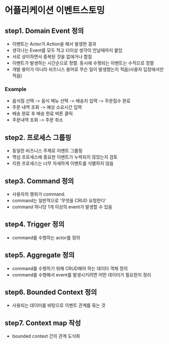 # 어플리케이션 이벤트스토밍

## step1. Domain Event 정의
- 이벤트는 Actor가 Action을 해서 발생한 결과
- 생각나는 Event를 모두 적고 더이상 생각이 안날때까지 붙임
- 서로 상이하면서 중복된 것을 없애거나 합침
- 이벤트가 발생하는 시간순으로 정렬. 동시에 수행되는 이벤트는 수직으로 정렬
- 개발 용어가 아니라 비즈니스 용어로 무슨 일이 발생했는지 적음(사용자 입장에서만 적음)

### Example
- 음식점 선택 -> 음식 메뉴 선택 -> 배송지 입력 -> 주문접수 완료
- 주문 내역 조회 -> 예상 소요시간 입력
- 배송 완료 후 배송 완료 버튼 클릭
- 주문내역 조회 -> 주문 취소

## step2. 프로세스 그룹핑
- 동일한 비즈니스 주제로 이벤트 그룹핑
- 핵심 프로세스에 중요한 이벤트가 누락되지 않았는지 검토
- 지원 프로세스는 너무 자세하게 이벤트를 식별하지 않음

## step3. Command 정의
- 사용자의 행위가 command.
- command는 일반적으로 '무엇을 CRUD 요청한다'
- command 하나당 1개 이상의 event가 발생할 수 있음

## step4. Trigger 정의
- command를 수행하는 actor를 정의

## step5. Aggregate 정의
- command를 수행하기 위해 CRUD해야 하는 데이터 객체 정의
- command를 수행해서 event를 발생시키려면 어떤 데이터가 필요한지 정리

## step6. Bounded Context 정의
- 사용되는 데이터를 바탕으로 이벤트 관계를 묶는 것

## step7. Context map 작성
- bounded context 간의 관계 도식화